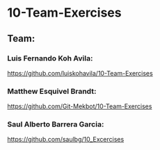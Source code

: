 # 10-Team-Exercises
## Team:
### Luis Fernando Koh Avila:
https://github.com/luiskohavila/10-Team-Exercises
### Matthew Esquivel Brandt:
https://github.com/Git-Mekbot/10-Team-Exercises
### Saul Alberto Barrera Garcia:
https://github.com/saulbg/10_Excercises

